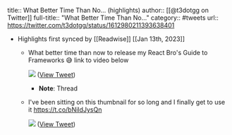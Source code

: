 title:: What Better Time Than No... (highlights)
author:: [[@t3dotgg on Twitter]]
full-title:: "What Better Time Than No..."
category:: #tweets
url:: https://twitter.com/t3dotgg/status/1612980211393638401

- Highlights first synced by [[Readwise]] [[Jan 13th, 2023]]
	- What better time than now to release my React Bro's Guide to Frameworks 😅 link to video below 
	  
	  ![](https://pbs.twimg.com/media/FmJ0ipcaYAccFPi.jpg) ([View Tweet](https://twitter.com/t3dotgg/status/1612980211393638401))
		- **Note**: Thread
	- I've been sitting on this thumbnail for so long and I finally get to use it https://t.co/bNiIdJysQn 
	  
	  ![](https://pbs.twimg.com/media/FmJ0p4baEAEVDAh.jpg) ([View Tweet](https://twitter.com/t3dotgg/status/1612980213029429248))